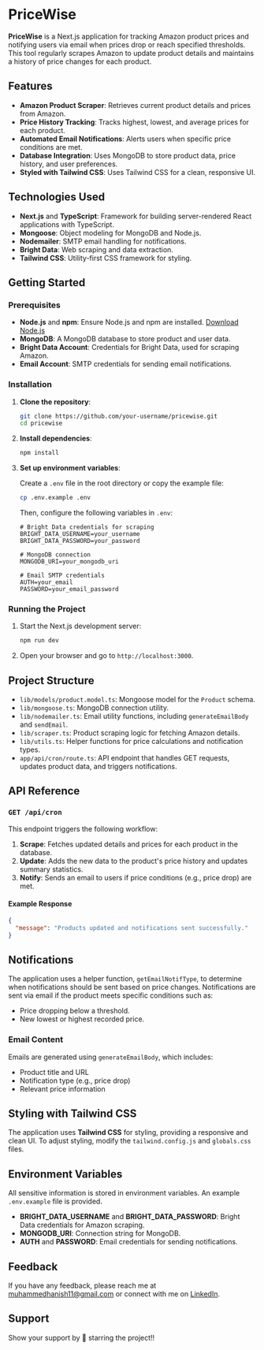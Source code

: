 # PriceWise

**PriceWise** is a Next.js application for tracking Amazon product prices and notifying users via email when prices drop or reach specified thresholds. This tool regularly scrapes Amazon to update product details and maintains a history of price changes for each product.

## Features

- **Amazon Product Scraper**: Retrieves current product details and prices from Amazon.
- **Price History Tracking**: Tracks highest, lowest, and average prices for each product.
- **Automated Email Notifications**: Alerts users when specific price conditions are met.
- **Database Integration**: Uses MongoDB to store product data, price history, and user preferences.
- **Styled with Tailwind CSS**: Uses Tailwind CSS for a clean, responsive UI.

## Technologies Used

- **Next.js** and **TypeScript**: Framework for building server-rendered React applications with TypeScript.
- **Mongoose**: Object modeling for MongoDB and Node.js.
- **Nodemailer**: SMTP email handling for notifications.
- **Bright Data**: Web scraping and data extraction.
- **Tailwind CSS**: Utility-first CSS framework for styling.

## Getting Started

### Prerequisites

- **Node.js** and **npm**: Ensure Node.js and npm are installed. [Download Node.js](https://nodejs.org/)
- **MongoDB**: A MongoDB database to store product and user data.
- **Bright Data Account**: Credentials for Bright Data, used for scraping Amazon.
- **Email Account**: SMTP credentials for sending email notifications.

### Installation

1. **Clone the repository**:

    ```bash
    git clone https://github.com/your-username/pricewise.git
    cd pricewise
    ```

2. **Install dependencies**:

    ```bash
    npm install
    ```

3. **Set up environment variables**:

   Create a `.env` file in the root directory or copy the example file:

   ```bash
   cp .env.example .env
   ```

   Then, configure the following variables in `.env`:

    ```plaintext
    # Bright Data credentials for scraping
    BRIGHT_DATA_USERNAME=your_username
    BRIGHT_DATA_PASSWORD=your_password

    # MongoDB connection
    MONGODB_URI=your_mongodb_uri

    # Email SMTP credentials
    AUTH=your_email
    PASSWORD=your_email_password
    ```

### Running the Project

1. Start the Next.js development server:

    ```bash
    npm run dev
    ```

2. Open your browser and go to `http://localhost:3000`.

## Project Structure

- `lib/models/product.model.ts`: Mongoose model for the `Product` schema.
- `lib/mongoose.ts`: MongoDB connection utility.
- `lib/nodemailer.ts`: Email utility functions, including `generateEmailBody` and `sendEmail`.
- `lib/scraper.ts`: Product scraping logic for fetching Amazon details.
- `lib/utils.ts`: Helper functions for price calculations and notification types.
- `app/api/cron/route.ts`: API endpoint that handles GET requests, updates product data, and triggers notifications.

## API Reference

### `GET /api/cron`

This endpoint triggers the following workflow:

1. **Scrape**: Fetches updated details and prices for each product in the database.
2. **Update**: Adds the new data to the product's price history and updates summary statistics.
3. **Notify**: Sends an email to users if price conditions (e.g., price drop) are met.

#### Example Response

```json
{
  "message": "Products updated and notifications sent successfully."
}
```

## Notifications

The application uses a helper function, `getEmailNotifType`, to determine when notifications should be sent based on price changes. Notifications are sent via email if the product meets specific conditions such as:

- Price dropping below a threshold.
- New lowest or highest recorded price.

### Email Content

Emails are generated using `generateEmailBody`, which includes:

- Product title and URL
- Notification type (e.g., price drop)
- Relevant price information

## Styling with Tailwind CSS

The application uses **Tailwind CSS** for styling, providing a responsive and clean UI. To adjust styling, modify the `tailwind.config.js` and `globals.css` files.

## Environment Variables

All sensitive information is stored in environment variables. An example `.env.example` file is provided.

- **BRIGHT_DATA_USERNAME** and **BRIGHT_DATA_PASSWORD**: Bright Data credentials for Amazon scraping.
- **MONGODB_URI**: Connection string for MongoDB.
- **AUTH** and **PASSWORD**: Email credentials for sending notifications.

## Feedback

If you have any feedback, please reach me at [muhammedhanish11@gmail.com](mailto:muhammedhanish11@gmail.com) or connect with me on [LinkedIn](https://www.linkedin.com/in/muhdhanish/).

## Support

Show your support by 🌟 starring the project!!